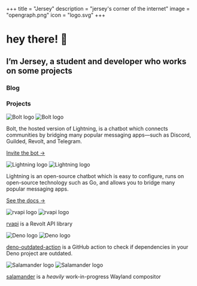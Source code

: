 +++
title = "Jersey"
description = "jersey's corner of the internet"
image = "opengraph.png"
icon = "logo.svg"
+++

# hey there! 👋

## I’m Jersey, a student and developer who works on some projects

### Blog

### Projects

<div class="cardgrid"><div class="tile">

![Bolt logo](/assets/bolt-opengraph.png)
![Bolt logo](/assets/bolt-opengraph.png)

Bolt, the hosted version of Lightning, is a chatbot which connects communities by bridging many popular messaging apps—such as Discord, Guilded, Revolt, and Telegram.

[Invite the bot →](/bolt/invite)

</div><div class="tile">

![Lightning logo](/assets/lightning-opengraph.png)
![Lightning logo](/assets/lightning-opengraph.png)

Lightning is an open-source chatbot which is easy to configure, runs on open-source technology such as Go, and allows you to bridge many popular messaging apps.

[See the docs →](/lightning)

</div><div class="tile">

![rvapi logo](/assets/rvapi.svg)
![rvapi logo](/assets/rvapi.svg)

[rvapi](https://jsr.io/@jersey/rvapi) is a Revolt API library

</div><div class="tile">

![Deno logo](/assets/deno.svg)
![Deno logo](/assets/deno.svg)

[deno-outdated-action](https://github.com/williamhorning/deno-outdated-action) is a GitHub action to check if dependencies in your Deno project are outdated.

</div><div class="tile">

![Salamander logo](/assets/salamander.svg)
![Salamander logo](/assets/salamander.svg)

[salamander](https://github.com/williamhorning/salamander) is a _heavily_ work-in-progress Wayland compositor

</div></div>
